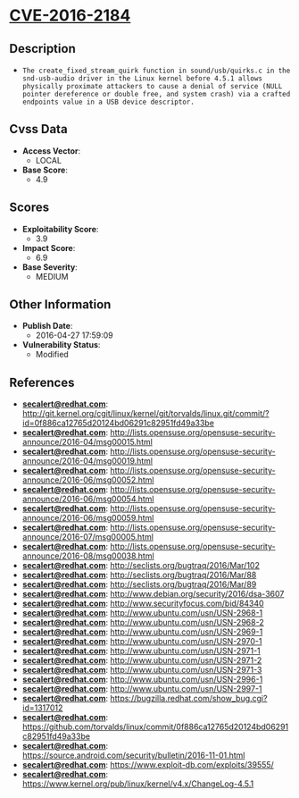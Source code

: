 
# [CVE-2016-2184](https://cve.mitre.org/cgi-bin/cvename.cgi?name=CVE-2016-2184)

## Description

- `The create_fixed_stream_quirk function in sound/usb/quirks.c in the snd-usb-audio driver in the Linux kernel before 4.5.1 allows physically proximate attackers to cause a denial of service (NULL pointer dereference or double free, and system crash) via a crafted endpoints value in a USB device descriptor.`

## Cvss Data

- **Access Vector**:
  - LOCAL
- **Base Score**:
  - 4.9

## Scores

- **Exploitability Score**:
  - 3.9
- **Impact Score**:
  - 6.9
- **Base Severity**:
  - MEDIUM

## Other Information

- **Publish Date**:
  - 2016-04-27 17:59:09
- **Vulnerability Status**:
  - Modified

## References

- **secalert@redhat.com**: http://git.kernel.org/cgit/linux/kernel/git/torvalds/linux.git/commit/?id=0f886ca12765d20124bd06291c82951fd49a33be
- **secalert@redhat.com**: http://lists.opensuse.org/opensuse-security-announce/2016-04/msg00015.html
- **secalert@redhat.com**: http://lists.opensuse.org/opensuse-security-announce/2016-04/msg00019.html
- **secalert@redhat.com**: http://lists.opensuse.org/opensuse-security-announce/2016-06/msg00052.html
- **secalert@redhat.com**: http://lists.opensuse.org/opensuse-security-announce/2016-06/msg00054.html
- **secalert@redhat.com**: http://lists.opensuse.org/opensuse-security-announce/2016-06/msg00059.html
- **secalert@redhat.com**: http://lists.opensuse.org/opensuse-security-announce/2016-07/msg00005.html
- **secalert@redhat.com**: http://lists.opensuse.org/opensuse-security-announce/2016-08/msg00038.html
- **secalert@redhat.com**: http://seclists.org/bugtraq/2016/Mar/102
- **secalert@redhat.com**: http://seclists.org/bugtraq/2016/Mar/88
- **secalert@redhat.com**: http://seclists.org/bugtraq/2016/Mar/89
- **secalert@redhat.com**: http://www.debian.org/security/2016/dsa-3607
- **secalert@redhat.com**: http://www.securityfocus.com/bid/84340
- **secalert@redhat.com**: http://www.ubuntu.com/usn/USN-2968-1
- **secalert@redhat.com**: http://www.ubuntu.com/usn/USN-2968-2
- **secalert@redhat.com**: http://www.ubuntu.com/usn/USN-2969-1
- **secalert@redhat.com**: http://www.ubuntu.com/usn/USN-2970-1
- **secalert@redhat.com**: http://www.ubuntu.com/usn/USN-2971-1
- **secalert@redhat.com**: http://www.ubuntu.com/usn/USN-2971-2
- **secalert@redhat.com**: http://www.ubuntu.com/usn/USN-2971-3
- **secalert@redhat.com**: http://www.ubuntu.com/usn/USN-2996-1
- **secalert@redhat.com**: http://www.ubuntu.com/usn/USN-2997-1
- **secalert@redhat.com**: https://bugzilla.redhat.com/show_bug.cgi?id=1317012
- **secalert@redhat.com**: https://github.com/torvalds/linux/commit/0f886ca12765d20124bd06291c82951fd49a33be
- **secalert@redhat.com**: https://source.android.com/security/bulletin/2016-11-01.html
- **secalert@redhat.com**: https://www.exploit-db.com/exploits/39555/
- **secalert@redhat.com**: https://www.kernel.org/pub/linux/kernel/v4.x/ChangeLog-4.5.1
